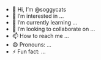 - 👋 Hi, I’m @soggycats
- 👀 I’m interested in ...
- 🌱 I’m currently learning ...
- 💞️ I’m looking to collaborate on ...
- 📫 How to reach me ...
- 😄 Pronouns: ...
- ⚡ Fun fact: ...

<!---
soggycats/soggycats is a ✨ special ✨ repository because its `README.md` (this file) appears on your GitHub profile.
You can click the Preview link to take a look at your changes.
--->
